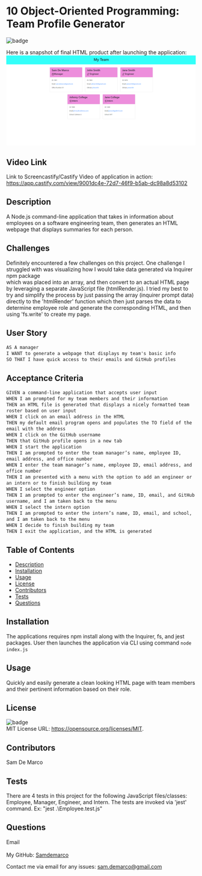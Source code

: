 <h1>10 Object-Oriented Programming: Team Profile Generator</h1>
  
  ![badge](https://img.shields.io/badge/license-MIT-brightgreen)<br />
  
  Here is a snapshot of final HTML product after launching the application:
![Team Profile Generator](README_Team_Profile_Generator.png)

## Video Link

Link to Screencastify/Castify Video of application in action: https://app.castify.com/view/9001dc4e-72d7-46f9-b5ab-dc98a8d53102
  
  ## Description
   A Node.js command-line application that takes in information about employees on a software engineering team, then generates an HTML webpage that displays summaries    for each person. 
   
   ## Challenges

Definitely encountered a few challenges on this project. One challenge I struggled with was visualizing how I would take data generated via Inquirer npm package  
which was placed into an array, and then convert to an actual HTML page by leveraging a separate JavaScript file (htmlRender.js). I tried my best to try and simplify the process by just passing the array (inquirer prompt data) directly to the 'htmlRender' function which then just parses the data to determine employee role and generate the corresponding HTML, and then using 'fs.write' to create my page.

## User Story

```
AS A manager
I WANT to generate a webpage that displays my team's basic info
SO THAT I have quick access to their emails and GitHub profiles

```

## Acceptance Criteria

```
GIVEN a command-line application that accepts user input
WHEN I am prompted for my team members and their information
THEN an HTML file is generated that displays a nicely formatted team roster based on user input
WHEN I click on an email address in the HTML
THEN my default email program opens and populates the TO field of the email with the address
WHEN I click on the GitHub username
THEN that GitHub profile opens in a new tab
WHEN I start the application
THEN I am prompted to enter the team manager’s name, employee ID, email address, and office number
WHEN I enter the team manager’s name, employee ID, email address, and office number
THEN I am presented with a menu with the option to add an engineer or an intern or to finish building my team
WHEN I select the engineer option
THEN I am prompted to enter the engineer’s name, ID, email, and GitHub username, and I am taken back to the menu
WHEN I select the intern option
THEN I am prompted to enter the intern’s name, ID, email, and school, and I am taken back to the menu
WHEN I decide to finish building my team
THEN I exit the application, and the HTML is generated

```
   
  ## Table of Contents
  - [Description](#description)
  - [Installation](#installation)
  - [Usage](#usage)
  - [License](#license)
  - [Contributors](#contributors)
  - [Tests](#tests)
  - [Questions](#questions)
  ## Installation
   The applications requires npm install along with the Inquirer, fs, and jest packages. User then launches the application via CLI using command ```node index.js```
  ## Usage
   Quickly and easily generate a clean looking HTML page with team members and their pertinent information based on their role.
  ## License
  ![badge](https://img.shields.io/badge/license-MIT-brightgreen)
  <br />
  MIT License URL:   https://opensource.org/licenses/MIT. 
  ## Contributors
   Sam De Marco
  ## Tests
   There are 4 tests in this project for the following JavaScript files/classes: Employee, Manager, Engineer, and Intern. The tests are invoked via 'jest' command. Ex:   "jest .\Employee.test.js" 
  ## Questions
   Email<br />
  <br />
  My GitHub: [Samdemarco](https://github.com/Samdemarco)

  Contact me via email for any issues: sam.demarco@gmail.com<br /><br />
  
